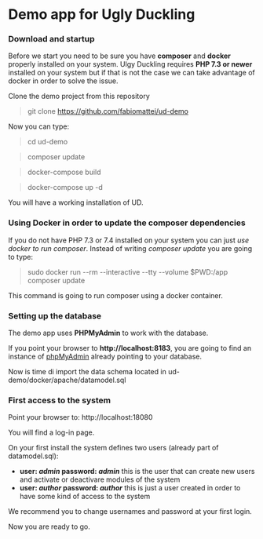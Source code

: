 # Demo app for Ugly Duckling

### Download and startup

Before we start you need to be sure you have **composer** and **docker** properly installed on your system. Ulgy Duckling requires **PHP 7.3 or newer** installed on your system but if that is not the case we can take advantage of docker in order to solve the issue.

Clone the demo project from this repository

> git clone https://github.com/fabiomattei/ud-demo

Now you can type:

> cd ud-demo

> composer update

> docker-compose build

> docker-compose up -d

You will have a working installation of UD.

### Using Docker in order to update the composer dependencies

If you do not have PHP 7.3 or 7.4 installed on your system you can just *use docker to run composer*. 
Instead of writing *composer update* you are going to type:

> sudo docker run --rm --interactive --tty --volume $PWD:/app composer update

This command is going to run composer using a docker container.

### Setting up the database

The demo app uses **PHPMyAdmin** to work with the database. 

If you point your browser to **http://localhost:8183**, you are going to find an instance of <a href="https://www.phpmyadmin.net/">phpMyAdmin</a> already pointing to your database.

Now is time di import the data schema located in ud-demo/docker/apache/datamodel.sql

### First access to the system

Point your browser to: http://localhost:18080

You will find a log-in page.

On your first install the system defines two users (already part of datamodel.sql):

* **user: _admin_ password: _admin_** this is the user that can create new users and activate or deactivare modules of the system
* **user: _author_ password: _author_** this is just a user created in order to have some kind of access to the system

We recommend you to change usernames and password at your first login.

Now you are ready to go.


